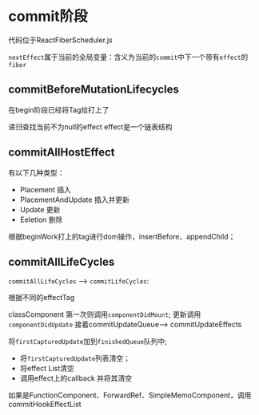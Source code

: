 commit阶段
====
代码位于ReactFiberScheduler.js

`nextEffect`属于当前的全局变量：含义为当前的`commit`中下一个带有`effect`的`fiber`


## commitBeforeMutationLifecycles

在begin阶段已经将Tag给打上了

递归查找当前不为null的effect effect是一个链表结构


## commitAllHostEffect

有以下几种类型：

- Placement 插入
- PlacementAndUpdate 插入并更新
- Update 更新
- Eeletion 删除

根据beginWork打上的tag进行dom操作，insertBefore、appendChild；


## commitAllLifeCycles

`commitAllLifeCycles` --> `commitLifeCycles`:


根据不同的effectTag

classComponent 第一次则调用`componentDidMount`; 更新调用`componentDidUpdate`
接着commitUpdateQueue--> commitUpdateEffects

将`firstCapturedUpdate`加到`finishedQueue`队列中;

- 将`firstCapturedUpdate`列表清空；
- 将effect List清空
- 调用effect上的callback 并将其清空

如果是FunctionComponent、ForwardRef、SimpleMemoComponent，调用commitHookEffectList

